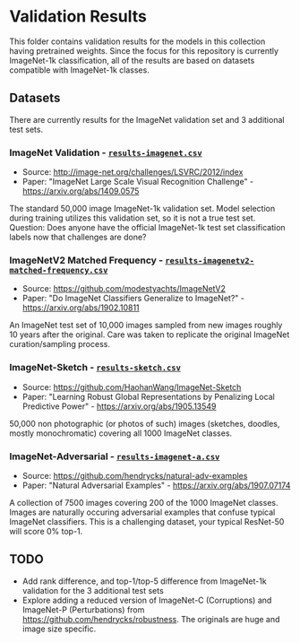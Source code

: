 # Validation Results

This folder contains validation results for the models in this collection having pretrained weights. Since the focus for this repository is currently ImageNet-1k classification, all of the results are based on datasets compatible with ImageNet-1k classes.

## Datasets

There are currently results for the ImageNet validation set and 3 additional test sets.

### ImageNet Validation - [`results-imagenet.csv`](results-imagenet.csv)

* Source: http://image-net.org/challenges/LSVRC/2012/index
* Paper: "ImageNet Large Scale Visual Recognition Challenge" - https://arxiv.org/abs/1409.0575

The standard 50,000 image ImageNet-1k validation set. Model selection during training utilizes this validation set, so it is not a true test set. Question: Does anyone have the official ImageNet-1k test set classification labels now that challenges are done?

### ImageNetV2 Matched Frequency - [`results-imagenetv2-matched-frequency.csv`](results-imagenetv2-matched-frequency.csv)

* Source: https://github.com/modestyachts/ImageNetV2
* Paper: "Do ImageNet Classifiers Generalize to ImageNet?" - https://arxiv.org/abs/1902.10811

An ImageNet test set of 10,000 images sampled from new images roughly 10 years after the original. Care was taken to replicate the original ImageNet curation/sampling process.

### ImageNet-Sketch - [`results-sketch.csv`](results-sketch.csv)

* Source: https://github.com/HaohanWang/ImageNet-Sketch
* Paper: "Learning Robust Global Representations by Penalizing Local Predictive Power" - https://arxiv.org/abs/1905.13549

50,000 non photographic (or photos of such) images (sketches, doodles, mostly monochromatic) covering all 1000 ImageNet classes.

### ImageNet-Adversarial - [`results-imagenet-a.csv`](results-imagenet-a.csv)

* Source: https://github.com/hendrycks/natural-adv-examples
* Paper: "Natural Adversarial Examples" - https://arxiv.org/abs/1907.07174

A collection of 7500 images covering 200 of the 1000 ImageNet classes. Images are naturally occuring adversarial examples that confuse typical ImageNet classifiers. This is a challenging dataset, your typical ResNet-50 will score 0% top-1.

## TODO
* Add rank difference, and top-1/top-5 difference from ImageNet-1k validation for the 3 additional test sets
* Explore adding a reduced version of ImageNet-C (Corruptions) and ImageNet-P (Perturbations) from https://github.com/hendrycks/robustness. The originals are huge and image size specific.
